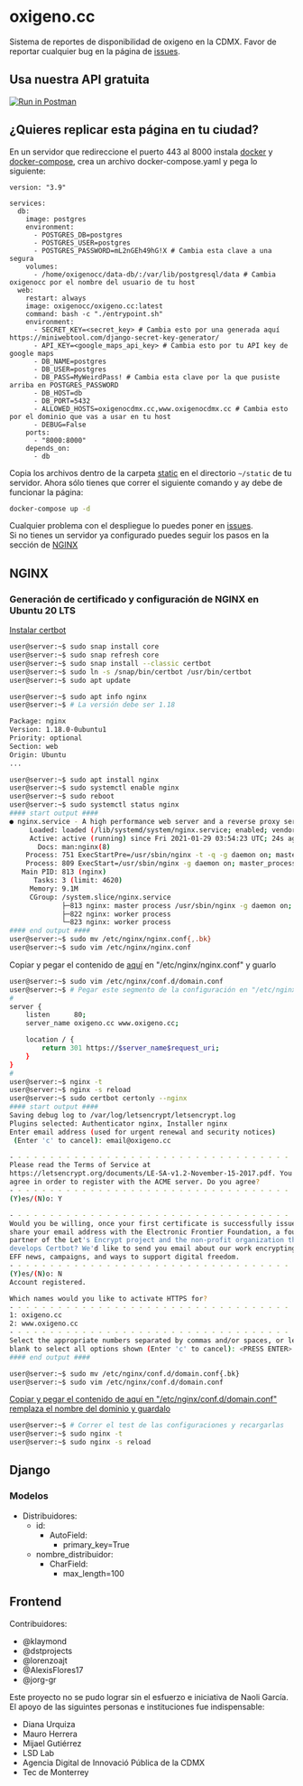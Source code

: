 # oxigeno.cc

Sistema de reportes de disponibilidad de oxigeno en la CDMX. Favor de reportar cualquier bug en la página de [issues](https://github.com/oxigenocc/oxigeno.cc/issues).

## Usa nuestra API gratuita
[![Run in Postman](https://run.pstmn.io/button.svg)](https://app.getpostman.com/run-collection/90220cc63e76e5062bfd)

## ¿Quieres replicar esta página en tu ciudad?
En un servidor que redireccione el puerto 443 al 8000 instala [docker](https://docs.docker.com/engine/install/ubuntu/) y [docker-compose](https://docs.docker.com/compose/install/), crea un archivo docker-compose.yaml y pega lo siguiente:
```
version: "3.9"
   
services:
  db:
    image: postgres
    environment:
      - POSTGRES_DB=postgres
      - POSTGRES_USER=postgres
      - POSTGRES_PASSWORD=mL2nGEh49hG!X # Cambia esta clave a una segura
    volumes:
      - /home/oxigenocc/data-db/:/var/lib/postgresql/data # Cambia oxigenocc por el nombre del usuario de tu host
  web:
    restart: always
    image: oxigenocc/oxigeno.cc:latest
    command: bash -c "./entrypoint.sh"
    environment:
      - SECRET_KEY=<secret_key> # Cambia esto por una generada aquí https://miniwebtool.com/django-secret-key-generator/
      - API_KEY=<google_maps_api_key> # Cambia esto por tu API key de google maps
      - DB_NAME=postgres
      - DB_USER=postgres
      - DB_PASS=MyWeirdPass! # Cambia esta clave por la que pusiste arriba en POSTGRES_PASSWORD
      - DB_HOST=db
      - DB_PORT=5432
      - ALLOWED_HOSTS=oxigenocdmx.cc,www.oxigenocdmx.cc # Cambia esto por el dominio que vas a usar en tu host
      - DEBUG=False
    ports:
      - "8000:8000"
    depends_on:
      - db
```
Copia los archivos dentro de la carpeta [static](static/) en el directorio `~/static` de tu servidor. Ahora sólo tienes que correr el siguiente comando y ay debe de funcionar la página:
```bash
docker-compose up -d
```
Cualquier problema con el despliegue lo puedes poner en [issues](https://github.com/oxigenocc/oxigeno.cc/issues).  
Si no tienes un servidor ya configurado puedes seguir los pasos en la sección de [NGINX](#nginx)

## NGINX
### Generación de certificado y configuración de NGINX en Ubuntu 20 LTS

[Instalar certbot](https://certbot.eff.org/lets-encrypt/ubuntufocal-nginx)

```bash
user@server:~$ sudo snap install core
user@server:~$ sudo snap refresh core
user@server:~$ sudo snap install --classic certbot
user@server:~$ sudo ln -s /snap/bin/certbot /usr/bin/certbot
user@server:~$ sudo apt update

user@server:~$ sudo apt info nginx
user@server:~$ # La versión debe ser 1.18

Package: nginx
Version: 1.18.0-0ubuntu1
Priority: optional
Section: web
Origin: Ubuntu
...

user@server:~$ sudo apt install nginx
user@server:~$ sudo systemctl enable nginx
user@server:~$ sudo reboot
user@server:~$ sudo systemctl status nginx
#### start output ####
● nginx.service - A high performance web server and a reverse proxy server
     Loaded: loaded (/lib/systemd/system/nginx.service; enabled; vendor preset: enabled)
     Active: active (running) since Fri 2021-01-29 03:54:23 UTC; 24s ago
       Docs: man:nginx(8)
    Process: 751 ExecStartPre=/usr/sbin/nginx -t -q -g daemon on; master_process on; (code=exited, status=0/SUCCESS)
    Process: 809 ExecStart=/usr/sbin/nginx -g daemon on; master_process on; (code=exited, status=0/SUCCESS)
   Main PID: 813 (nginx)
      Tasks: 3 (limit: 4620)
     Memory: 9.1M
     CGroup: /system.slice/nginx.service
             ├─813 nginx: master process /usr/sbin/nginx -g daemon on; master_process on;
             ├─822 nginx: worker process
             └─823 nginx: worker process
#### end output ####
user@server:~$ sudo mv /etc/nginx/nginx.conf{,.bk}
user@server:~$ sudo vim /etc/nginx/nginx.conf
```

Copiar y pegar el contenido de [aquí](conf/nginx.conf) en "/etc/nginx/nginx.conf" y guarlo

```bash
user@server:~$ sudo vim /etc/nginx/conf.d/domain.conf
user@server:~$ # Pegar este segmento de la configuración en "/etc/nginx/conf.d/domain.conf" y guardarlo
#
server {
    listen      80;
    server_name oxigeno.cc www.oxigeno.cc;

    location / {
        return 301 https://$server_name$request_uri;
    }
}
#
user@server:~$ nginx -t
user@server:~$ nginx -s reload
user@server:~$ sudo certbot certonly --nginx
#### start output ####
Saving debug log to /var/log/letsencrypt/letsencrypt.log
Plugins selected: Authenticator nginx, Installer nginx
Enter email address (used for urgent renewal and security notices)
 (Enter 'c' to cancel): email@oxigeno.cc

- - - - - - - - - - - - - - - - - - - - - - - - - - - - - - - - - - - - - - - -
Please read the Terms of Service at
https://letsencrypt.org/documents/LE-SA-v1.2-November-15-2017.pdf. You must
agree in order to register with the ACME server. Do you agree?
- - - - - - - - - - - - - - - - - - - - - - - - - - - - - - - - - - - - - - - -
(Y)es/(N)o: Y

- - - - - - - - - - - - - - - - - - - - - - - - - - - - - - - - - - - - - - - -
Would you be willing, once your first certificate is successfully issued, to
share your email address with the Electronic Frontier Foundation, a founding
partner of the Let's Encrypt project and the non-profit organization that
develops Certbot? We'd like to send you email about our work encrypting the web,
EFF news, campaigns, and ways to support digital freedom.
- - - - - - - - - - - - - - - - - - - - - - - - - - - - - - - - - - - - - - - -
(Y)es/(N)o: N
Account registered.

Which names would you like to activate HTTPS for?
- - - - - - - - - - - - - - - - - - - - - - - - - - - - - - - - - - - - - - - -
1: oxigeno.cc
2: www.oxigeno.cc
- - - - - - - - - - - - - - - - - - - - - - - - - - - - - - - - - - - - - - - -
Select the appropriate numbers separated by commas and/or spaces, or leave input
blank to select all options shown (Enter 'c' to cancel): <PRESS ENTER>
#### end output ####
```

```bash
user@server:~$ sudo mv /etc/nginx/conf.d/domain.conf{.bk}
user@server:~$ sudo vim /etc/nginx/conf.d/domain.conf
```

[Copiar y pegar el contenido de aquí en "/etc/nginx/conf.d/domain.conf" remplaza el nombre del dominio y guardalo](conf/oxigenocc.conf)

```bash
user@server:~$ # Correr el test de las configuraciones y recargarlas
user@server:~$ sudo nginx -t
user@server:~$ sudo nginx -s reload
```

## Django
### Modelos
* Distribuidores:
  - id:
    * AutoField:
      - primary_key=True
  - nombre_distribuidor:
    * CharField:
      - max_length=100

## Frontend


Contribuidores:
* @klaymond
* @dstprojects
* @lorenzoajt 
* @AlexisFlores17
* @jorg-gr

Este proyecto no se pudo lograr sin el esfuerzo e iniciativa de Naoli García. El apoyo de las siguintes personas e instituciones fue indispensable:
* Diana Urquiza
* Mauro Herrera
* Mijael Gutiérrez
* LSD Lab
* Agencia Digital de Innovació Pública de la CDMX
* Tec de Monterrey

